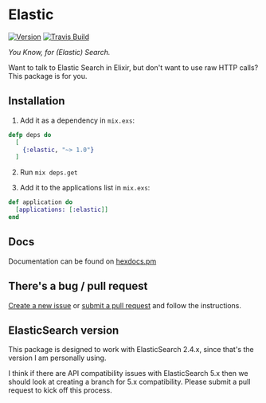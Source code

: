 # Elastic

[![Version](https://img.shields.io/hexpm/v/elastic.svg)](https://hex.pm/packages/elastic)
[![Travis Build](https://img.shields.io/travis/radar/elastic.svg)](https://travis-ci.org/radar/elastic)

_You Know, for (Elastic) Search._

Want to talk to Elastic Search in Elixir, but don't want to use raw HTTP calls? This package is for you.

## Installation

1. Add it as a dependency in `mix.exs`:

```elixir
defp deps do
  [
    {:elastic, "~> 1.0"}
  ]
```

2. Run `mix deps.get`

3. Add it to the applications list in `mix.exs`:

```elixir
def application do
  [applications: [:elastic]]
end
```

## Docs

Documentation can be found on [hexdocs.pm](https://hexdocs.pm/elastic/Elastic.html)

## There's a bug / pull request

[Create a new issue](https://github.com/radar/elastic/issues/new) or [submit a pull request](https://github.com/radar/elastic/compare) and follow the instructions.

## ElasticSearch version

This package is designed to work with ElasticSearch 2.4.x, since that's the version I am personally using.

I think if there are API compatibility issues with ElasticSearch 5.x then we should look at creating a branch for 5.x compatibility. Please submit a pull request to kick off this process.
